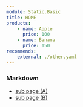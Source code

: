 ```yaml
---
module: Static.Basic
title: HOME
products:
    - name: Apple
      price: 100
    - name: Banana
      price: 150
recommends: 
    external: ./other.yaml
---
```

### Markdown
- [sub page (A)](/sub/a)
- [sub page (B)](/sub/b)
